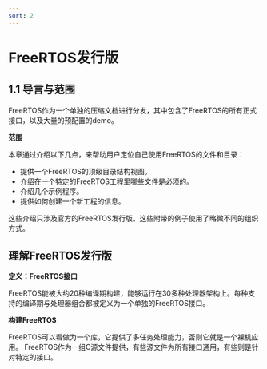 ```yaml
---
sort: 2
---
```


# FreeRTOS发行版

## 1.1 导言与范围

FreeRTOS作为一个单独的压缩文档进行分发，其中包含了FreeRTOS的所有正式接口，以及大量的预配置的demo。

**范围**

本章通过介绍以下几点，来帮助用户定位自己使用FreeRTOS的文件和目录：

- 提供一个FreeRTOS的顶级目录结构视图。
- 介绍在一个特定的FreeRTOS工程里哪些文件是必须的。
- 介绍几个示例程序。
- 提供如何创建一个新工程的信息。

这些介绍只涉及官方的FreeRTOS发行版。这些附带的例子使用了略微不同的组织方式。

## 理解FreeRTOS发行版

**定义：FreeRTOS接口**

FreeRTOS能被大约20种编译期构建，能够运行在30多种处理器架构上。每种支持的编译期与处理器组合都被定义为一个单独的FreeRTOS接口。

**构建FreeRTOS**

FreeRTOS可以看做为一个库，它提供了多任务处理能力，否则它就是一个裸机应用。
FreeRTOS作为一组C源文件提供，有些源文件为所有接口通用，有些则是针对特定的接口。